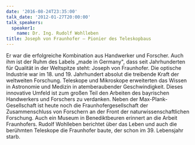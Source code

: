 ```yaml
---
date: '2016-08-24T23:35:00'
talk_date: '2012-01-27T20:00:00'
talk_speakers:
  speaker1:
    name: Dr. Ing. Rudolf Wohlleben
title: Joseph von Fraunhofer – Pionier des Teleskopbaus
---
```

Er war die erfolgreiche Kombination aus Handwerker und Forscher. Auch ihm ist der Ruhm des Labels „made in Germany", dass seit Jahrhunderten für Qualität in der Weltspitze steht: Joseph von Fraunhofer. Die optische Industrie war im 18. und 19. Jahrhundert absolut die treibende Kraft der weltweiten Forschung. Teleskope und Mikroskope erweiterten das Wissen in Astronomie und Medizin in atemberaubender Geschwindigkeit. Dieses innovative Umfeld ist zum großen Teil den Arbeiten des bayrischen Handwerkers und Forschers zu verdanken. Neben der Max-Plank-Gesellschaft ist heute noch die Fraunhofergesellschaft der Zusammenschluss von Forschern an der Front der naturwissenschaftlichen Forschung. Auch ein Museum in Benediktbeuren erinnert an die Arbeit Fraunhofers. Rudolf Wohlleben berichtet über das Leben und auch die berühmten Teleskope die Fraunhofer baute, der schon im 39. Lebensjahr starb.